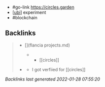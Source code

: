 - #go-link https://circles.garden
- [[ubi]] experiment
- #blockchain

[//begin]: # "Autogenerated link references for markdown compatibility"
[ubi]: ubi.md "ubi"
[//end]: # "Autogenerated link references"

## Backlinks

> - [](flancia projects.md)
>   - -	[[circles]]
>    
> - [](2021-05-04.md)
>   - I got verfiied for [[circles]]

_Backlinks last generated 2022-01-28 07:55:20_
